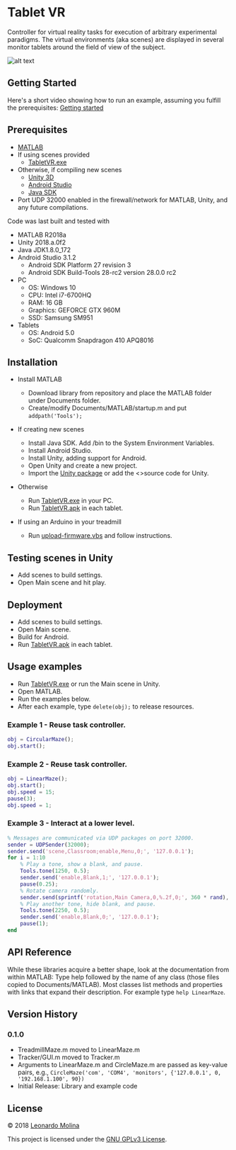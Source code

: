 # Tablet VR
Controller for virtual reality tasks for execution of arbitrary experimental paradigms. The virtual environments (aka scenes) are displayed in several monitor tablets around the field of view of the subject.

![alt text](http://www.interphaser.com/images/content/smoothwalk-hardware-setup-labeled.png "Tablet based VR")

## Getting Started
Here's a short video showing how to run an example, assuming you fulfill the prerequisites:
[Getting started]

## Prerequisites
* [MATLAB][MATLAB]
* If using scenes provided
	* [TabletVR.exe][TabletVR.exe]
* Otherwise, if compiling new scenes
	* [Unity 3D][Unity 3D]
	* [Android Studio][Android Studio]
	* [Java SDK][Java SDK]
* Port UDP 32000 enabled in the firewall/network for MATLAB, Unity, and any future compilations.

Code was last built and tested with
* MATLAB R2018a
* Unity 2018.a.0f2
* Java JDK1.8.0_172
* Android Studio 3.1.2
	* Android SDK Platform 27 revision 3
	* Android SDK Build-Tools 28-rc2 version 28.0.0 rc2
* PC
	* OS: Windows 10
	* CPU: Intel i7-6700HQ
	* RAM: 16 GB
	* Graphics: GEFORCE GTX 960M
	* SSD: Samsung SM951
* Tablets
	* OS: Android 5.0
	* SoC: Qualcomm Snapdragon 410 APQ8016

## Installation
* Install MATLAB
	* Download library from repository and place the MATLAB folder under Documents folder.
	* Create/modify Documents/MATLAB/startup.m and put `addpath('Tools');`

* If creating new scenes
	* Install Java SDK.
Add <java-installation-path>/bin to the System Environment Variables.
	* Install Android Studio.
	* Install Unity, adding support for Android.
	* Open Unity and create a new project.
	* Import the [Unity package][Unity package] or add the <>source code for Unity.
* Otherwise
	* Run [TabletVR.exe][TabletVR.exe] in your PC.
	* Run [TabletVR.apk][TabletVR.apk] in each tablet.

* If using an Arduino in your treadmill
	* Run [upload-firmware.vbs][upload-firmware.vbs] and follow instructions.
	
## Testing scenes in Unity
* Add scenes to build settings.
* Open Main scene and hit play.

## Deployment
* Add scenes to build settings.
* Open Main scene.
* Build for Android.
* Run [TabletVR.apk][TabletVR.apk] in each tablet.
	
## Usage examples
* Run [TabletVR.exe][TabletVR.exe] or run the Main scene in Unity.
* Open MATLAB.
* Run the examples below.
* After each example, type `delete(obj);` to release resources.

### Example 1 - Reuse task controller.
```matlab
obj = CircularMaze();
obj.start();
```

### Example 2 - Reuse task controller.
```matlab
obj = LinearMaze();
obj.start();
obj.speed = 15;
pause(3);
obj.speed = 1;
```

### Example 3 - Interact at a lower level.
```matlab
% Messages are communicated via UDP packages on port 32000.
sender = UDPSender(32000);
sender.send('scene,Classroom;enable,Menu,0;', '127.0.0.1');
for i = 1:10
	% Play a tone, show a blank, and pause.
	Tools.tone(1250, 0.5);
	sender.send('enable,Blank,1;', '127.0.0.1');
	pause(0.25);
	% Rotate camera randomly.
	sender.send(sprintf('rotation,Main Camera,0,%.2f,0;', 360 * rand), '127.0.0.1');
	% Play another tone, hide blank, and pause.
	Tools.tone(2250, 0.5);
	sender.send('enable,Blank,0;', '127.0.0.1');
	pause(1);
end
```

## API Reference
While these libraries acquire a better shape, look at the documentation from within MATLAB: Type help followed by the name of any class (those files copied to Documents/MATLAB). Most classes list methods and properties with links that expand their description. For example type `help LinearMaze`.

## Version History
### 0.1.0
* TreadmillMaze.m moved to LinearMaze.m
* Tracker/GUI.m moved to Tracker.m
* Arguments to LinearMaze.m and CircleMaze.m are passed as key-value pairs, e.g., `CircleMaze('com', 'COM4', 'monitors', {'127.0.0.1', 0, '192.168.1.100', 90})`
* Initial Release: Library and example code

## License
© 2018 [Leonardo Molina][Leonardo Molina]

This project is licensed under the [GNU GPLv3 License][LICENSE.md].

[Java SDK]: http://www.oracle.com/technetwork/java/javase/downloads/index.html
[Unity 3D]: https://unity3d.com/unity
[Android Studio]: https://developer.android.com/studio
[MATLAB]: https://www.mathworks.com/downloads/

[Getting started]: https://drive.google.com/open?id=1PznYQcsR23NS4EQ-l4tKz5mKU-1TjS-7
[Leonardo Molina]: https://github.com/leomol

[LICENSE.md]: LICENSE.md
[Unity package]: bin/TabletVR.unitypackage
[TabletVR.exe]: bin/TabletVR.exe
[TabletVR.apk]: bin/TabletVR.apk
[upload-firmware.vbs]: bin/upload-firmware.vbs
